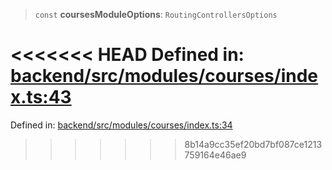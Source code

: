 > `const` **coursesModuleOptions**: `RoutingControllersOptions`

<<<<<<< HEAD
Defined in: [backend/src/modules/courses/index.ts:43](https://github.com/saaranshgarg1/vibe/blob/92f3eed6f8b269ad4e4d39a2fa93008a887aa76f/backend/src/modules/courses/index.ts#L43)
=======
Defined in: [backend/src/modules/courses/index.ts:34](https://github.com/continuousactivelearning/vibe/blob/2acbe3b478970855555eb5e714d2dc1713e5937b/backend/src/modules/courses/index.ts#L34)
>>>>>>> 8b14a9cc35ef20bd7bf087ce1213759164e46ae9
